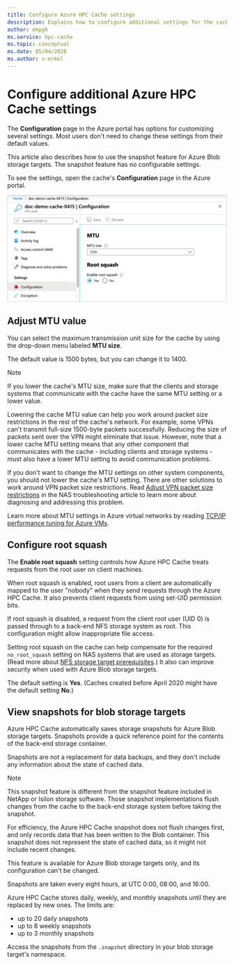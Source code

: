 ```yaml
---
title: Configure Azure HPC Cache settings
description: Explains how to configure additional settings for the cache like MTU and no-root-squash, and how to access the express snapshots from Azure Blob storage targets.
author: ekpgh
ms.service: hpc-cache
ms.topic: conceptual
ms.date: 05/04/2020
ms.author: v-erkel
---
```


# Configure additional Azure HPC Cache settings

The **Configuration** page in the Azure portal has options for customizing several settings. Most users don't need to change these settings from their default values.

This article also describes how to use the snapshot feature for Azure Blob storage targets. The snapshot feature has no configurable settings.

To see the settings, open the cache's **Configuration** page in the Azure portal.

![screenshot of configuration page in Azure portal](media/configuration.png)

## Adjust MTU value
<!-- linked from troubleshoot-nas article -->

You can select the maximum transmission unit size for the cache by using the drop-down menu labeled **MTU size**.

The default value is 1500 bytes, but you can change it to 1400.

> [!NOTE]
> If you lower the cache's MTU size, make sure that the clients and storage systems that communicate with the cache have the same MTU setting or a lower value.

Lowering the cache MTU value can help you work around packet size restrictions in the rest of the cache's network. For example, some VPNs can't transmit full-size 1500-byte packets successfully. Reducing the size of packets sent over the VPN might eliminate that issue. However, note that a lower cache MTU setting means that any other component that communicates with the cache - including clients and storage systems - must also have a lower MTU setting to avoid communication problems.

If you don't want to change the MTU settings on other system components, you should not lower the cache's MTU setting. There are other solutions to work around VPN packet size restrictions. Read [Adjust VPN packet size restrictions](troubleshoot-nas.md#adjust-vpn-packet-size-restrictions) in the NAS troubleshooting article to learn more about diagnosing and addressing this problem.

Learn more about MTU settings in Azure virtual networks by reading [TCP/IP performance tuning for Azure VMs](../virtual-network/virtual-network-tcpip-performance-tuning.md).

## Configure root squash
<!-- linked from troubleshoot -->

The **Enable root squash** setting controls how Azure HPC Cache treats requests from the root user on client machines.

When root squash is enabled, root users from a client are automatically mapped to the user "nobody" when they send requests through the Azure HPC Cache. It also prevents client requests from using set-UID permission bits.

If root squash is disabled, a request from the client root user (UID 0) is passed through to a back-end NFS storage system as root. This configuration might allow inappropriate file access.

Setting root squash on the cache can help compensate for the required ``no_root_squash`` setting on NAS systems that are used as storage targets. (Read more about [NFS storage target prerequisites](hpc-cache-prereqs.md#nfs-storage-requirements).) It also can improve security when used with Azure Blob storage targets.

The default setting is **Yes**. (Caches created before April 2020 might have the default setting **No**.)

## View snapshots for blob storage targets

Azure HPC Cache automatically saves storage snapshots for Azure Blob storage targets. Snapshots provide a quick reference point for the contents of the back-end storage container.

Snapshots are not a replacement for data backups, and they don't include any information about the state of cached data.

> [!NOTE]
> This snapshot feature is different from the snapshot feature included in NetApp or Isilon storage software. Those snapshot implementations flush changes from the cache to the back-end storage system before taking the snapshot.
>
> For efficiency, the Azure HPC Cache snapshot does not flush changes first, and only records data that has been written to the Blob container. This snapshot does not represent the state of cached data, so it might not include recent changes.

This feature is available for Azure Blob storage targets only, and its configuration can't be changed.

Snapshots are taken every eight hours, at UTC 0:00, 08:00, and 16:00.

Azure HPC Cache stores daily, weekly, and monthly snapshots until they are replaced by new ones. The limits are:

* up to 20 daily snapshots
* up to 8 weekly snapshots
* up to 3 monthly snapshots

Access the snapshots from the `.snapshot` directory in your blob storage target's namespace.
